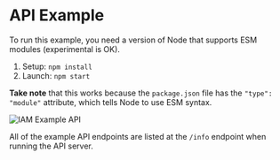 # API Example

To run this example, you need a version of Node that supports ESM modules (experimental is OK).

1. Setup: `npm install`
1. Launch: `npm start`

**Take note** that this works because the `package.json` file has the `"type": "module"` attribute, which tells Node to use ESM syntax.

![IAM Example API](https://github.com/coreybutler/iam/raw/master/examples/api/api_example.png)

All of the example API endpoints are listed at the `/info` endpoint when
running the API server.
